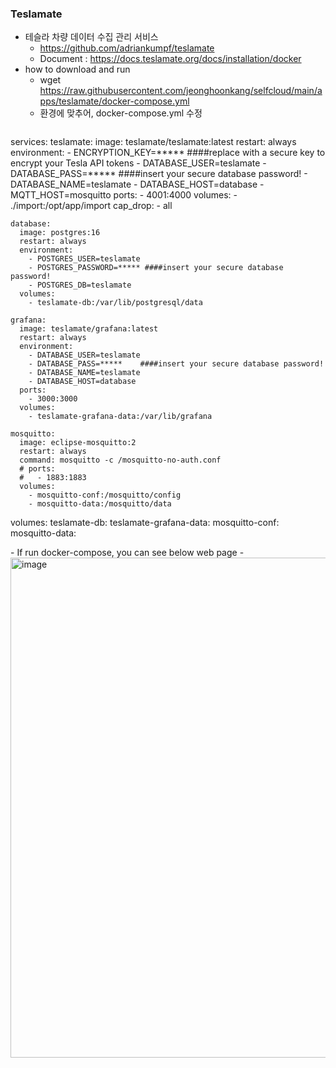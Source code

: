 ### Teslamate 
- 테슬라 차량 데이터 수집 관리 서비스
  - https://github.com/adriankumpf/teslamate
  - Document : https://docs.teslamate.org/docs/installation/docker
- how to download and run
  - wget https://raw.githubusercontent.com/jeonghoonkang/selfcloud/main/apps/teslamate/docker-compose.yml
  - 환경에 맞추어, docker-compose.yml 수정
  <pre>
services:
    teslamate:
      image: teslamate/teslamate:latest
      restart: always
      environment:
        - ENCRYPTION_KEY=*****   ####replace with a secure key to encrypt your Tesla API tokens
        - DATABASE_USER=teslamate
        - DATABASE_PASS=*****     ####insert your secure database password!
        - DATABASE_NAME=teslamate
        - DATABASE_HOST=database
        - MQTT_HOST=mosquitto
      ports:
        - 4001:4000
      volumes:
        - ./import:/opt/app/import
      cap_drop:
        - all
  
    database:
      image: postgres:16
      restart: always
      environment:
        - POSTGRES_USER=teslamate
        - POSTGRES_PASSWORD=***** ####insert your secure database password!
        - POSTGRES_DB=teslamate
      volumes:
        - teslamate-db:/var/lib/postgresql/data
  
    grafana:
      image: teslamate/grafana:latest
      restart: always
      environment:
        - DATABASE_USER=teslamate
        - DATABASE_PASS=*****    ####insert your secure database password!
        - DATABASE_NAME=teslamate
        - DATABASE_HOST=database
      ports:
        - 3000:3000
      volumes:
        - teslamate-grafana-data:/var/lib/grafana
  
    mosquitto:
      image: eclipse-mosquitto:2
      restart: always
      command: mosquitto -c /mosquitto-no-auth.conf
      # ports:
      #   - 1883:1883
      volumes:
        - mosquitto-conf:/mosquitto/config
        - mosquitto-data:/mosquitto/data
  
  volumes:
    teslamate-db:
    teslamate-grafana-data:
    mosquitto-conf:
    mosquitto-data:
   
  </pre>
- If run docker-compose, you can see below web page
  - <img width="800" alt="image" src="https://github.com/jeonghoonkang/selfcloud/assets/4180063/d9c16506-ad7c-461e-9835-1a3bc32e9af2">
 
